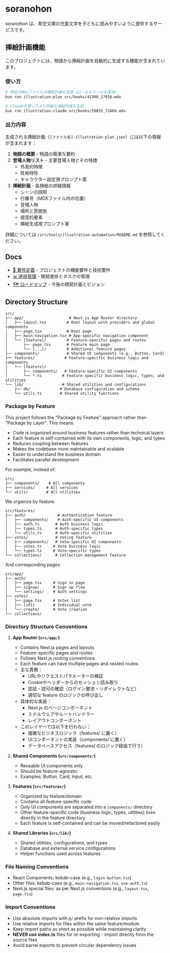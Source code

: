 # soranohon

soranohon は、青空文庫の児童文学を子どもに読みやすいように提供するサービスです。

## 挿絵計画機能

このプロジェクトには、物語から挿絵計画を自動的に生成する機能が含まれています。

### 使い方

```bash
# 特定のMDXファイルの挿絵計画を生成（ローカルツールを使用）
bun run illustration:plan src/books/42308_17916.mdx

# Claudeを使ってより詳細な挿絵計画を生成
bun run illustration:claude src/books/59835_72466.mdx
```

### 出力内容

生成される挿絵計画（`[ファイル名]-illustration-plan.json`）には以下の情報が含まれます：

1. **物語の概要** - 物語の簡潔な要約
2. **登場人物リスト** - 主要登場人物とその特徴
   - 外見的特徴
   - 性格特性
   - キャラクター設定用プロンプト案
3. **挿絵計画** - 各挿絵の詳細情報
   - シーンの説明
   - 行番号（MDXファイル内の位置）
   - 登場人物
   - 場所と雰囲気
   - 視覚的要素
   - 挿絵生成用プロンプト案

詳細については `/src/tools/illustration-automation/README.md` を参照してください。

## Docs

- [📝 要件定義](./docs/requirements.md) - プロジェクトの機能要件と技術要件
- [📊 進捗管理](./docs/progress-tracking.md) - 開発進捗とタスクの管理
- [🗺️ ロードマップ](./docs/roadmap.md) - 今後の開発計画とビジョン

## Directory Structure

```
src/
├── app/                    # Next.js App Router directory
│   ├── layout.tsx         # Root layout with providers and global components
│   ├── page.tsx           # Root page
│   ├── main-navigation.tsx # App-specific navigation component
│   └── [feature]/         # Feature-specific pages and routes
│       ├── page.tsx       # Feature main page
│       └── [...]/         # Additional feature pages
├── components/            # Shared UI components (e.g., Button, Card)
├── features/             # Feature-specific business logic and components
│   └── [feature]/
│       ├── components/   # Feature-specific UI components
│       └── *.ts         # Feature-specific business logic, types, and utilities
└── lib/                 # Shared utilities and configurations
    ├── db/             # Database configuration and schema
    └── utils.ts        # Shared utility functions
```

### Package by Feature

This project follows the "Package by Feature" approach rather than "Package by Layer". This means:

- Code is organized around business features rather than technical layers
- Each feature is self-contained with its own components, logic, and types
- Reduces coupling between features
- Makes the codebase more maintainable and scalable
- Easier to understand the business domain
- Facilitates parallel development

For example, instead of:
```
src/
├── components/    # All components
├── services/     # All services
└── utils/        # All utilities
```

We organize by feature:
```
src/features/
├── auth/              # Authentication feature
│   ├── components/    # Auth-specific UI components
│   ├── auth.ts       # Auth business logic
│   ├── types.ts      # Auth-specific types
│   └── utils.ts      # Auth-specific utilities
├── votes/            # Voting feature
│   ├── components/   # Vote-specific UI components
│   ├── votes.ts     # Vote business logic
│   └── types.ts     # Vote-specific types
└── collections/      # Collection management feature
```

And corresponding pages:
```
src/app/
├── auth/
│   ├── page.tsx     # Sign in page
│   ├── signup/      # Sign up flow
│   └── settings/    # Auth settings
├── votes/
│   ├── page.tsx     # Votes list
│   ├── [id]/        # Individual vote
│   └── create/      # Vote creation
└── collections/
```

### Directory Structure Conventions

1. **App Router (`src/app/`)**
   - Contains Next.js pages and layouts
   - Feature-specific pages and routes
   - Follows Next.js routing conventions
   - Each feature can have multiple pages and nested routes
   - 主な責務：
     - URLやリクエストパラメーターの検証
     - Cookieやヘッダーからのセッション読み取り
     - 認証・認可の確認（ログイン要求・リダイレクトなど）
     - 適切な feature のロジックの呼び出し
   - 具体的な実装：
     - Next.js のページコンポーネント
     - ミドルウェアやルートハンドラー
     - レイアウトコンポーネント
   - このレイヤーでは以下を行わない：
     - 複雑なビジネスロジック（features/ に置く）
     - UIコンポーネントの実装（components/ に置く）
     - データベースアクセス（features/ のロジック経由で行う）

2. **Shared Components (`src/components/`)**
   - Reusable UI components only
   - Should be feature-agnostic
   - Examples: Button, Card, Input, etc.

3. **Features (`src/features/`)**
   - Organized by feature/domain
   - Contains all feature-specific code
   - Only UI components are separated into a `components/` directory
   - Other feature-specific code (business logic, types, utilities) lives directly in the feature directory
   - Each feature is self-contained and can be moved/refactored easily

4. **Shared Libraries (`src/lib/`)**
   - Shared utilities, configurations, and types
   - Database and external service configurations
   - Helper functions used across features

### File Naming Conventions

- React Components: kebab-case (e.g., `login-button.tsx`)
- Other files: kebab-case (e.g., `main-navigation.tsx`, `use-auth.ts`)
- Next.js special files: as per Next.js conventions (e.g., `layout.tsx`, `page.tsx`)

### Import Conventions

- Use absolute imports with `@/` prefix for non-relative imports
- Use relative imports for files within the same feature/module
- Keep import paths as short as possible while maintaining clarity
- **NEVER use index.ts** files for re-exporting - import directly from the source files
- Avoid barrel exports to prevent circular dependency issues
